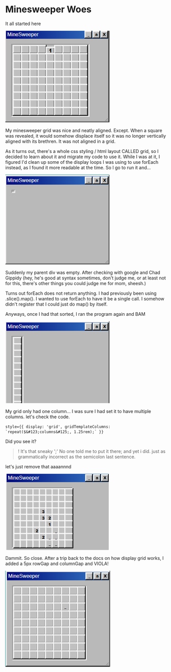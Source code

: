 # Minesweeper Woes

It all started here

![minesweeper revealed tiles not aligned](/imgs/minesweeper_woes_photos/minesweeper_css_boxes.png)

My minesweeper grid was nice and neatly aligned. Except. When a square was revealed, it would somehow displace itself so it was no longer vertically aligned with its brethren. It was not aligned in a grid.

As it turns out, there's a whole css styling / html layout CALLED grid, so I decided to learn about it and migrate my code to use it. While I was at it, I figured I'd clean up some of the display loops I was using to use forEach instead, as I found it more readable at the time. So I go to run it and...

![for each resulted in an empty grid](/imgs/minesweeper_woes_photos/minesweeper_foreach.png)

Suddenly my parent div was empty. After checking with google and Chad Gippidy (hey, he's good at syntax sometimes, don't judge me, or at least not for this, there's other things you could judge me for mom, sheesh.)

Turns out forEach does not return anything. I had previously been using .slice().map(). I wanted to use forEach to have it be a single call. I somehow didn't register that I could just do map() by itself.

Anyways, once I had that sorted, I ran the program again and BAM

![grid only had one column](/imgs/minesweeper_woes_photos/minesweeper_grid_no_work.png)

My grid only had one column... I was sure I had set it to have multiple columns. let's check the code.
```
style={{ display: 'grid', gridTemplateColumns: `repeat($&#123;columns&#125;, 1.25rem);` }}
```

Did you see it?
>! It's that sneaky ';' No one told me to put it there; and yet i did. just as grammatically incorrect as the semicolon last sentence.

let's just remove that aaaannnd

![borders still not right](/imgs/minesweeper_woes_photos/minesweeper_closer_but_not_there.png)

Dammit. So close. After a trip back to the docs on how display grid works, I added a 5px rowGap and columnGap and VIOLA!

![it's beautiful](/imgs/minesweeper_woes_photos/minesweeper_fixed_spacing.png)
